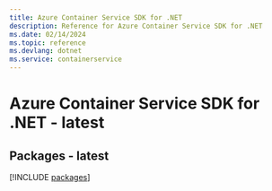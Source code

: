 ```yaml
---
title: Azure Container Service SDK for .NET
description: Reference for Azure Container Service SDK for .NET
ms.date: 02/14/2024
ms.topic: reference
ms.devlang: dotnet
ms.service: containerservice
---
```

# Azure Container Service SDK for .NET - latest
## Packages - latest
[!INCLUDE [packages](container-service-index.md)]